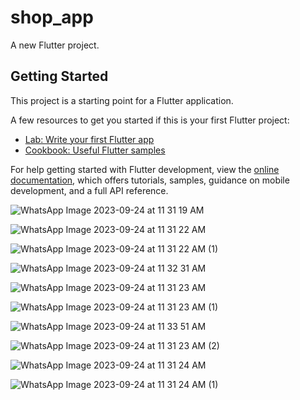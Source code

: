 # shop_app

A new Flutter project.

## Getting Started

This project is a starting point for a Flutter application.

A few resources to get you started if this is your first Flutter project:

- [Lab: Write your first Flutter app](https://docs.flutter.dev/get-started/codelab)
- [Cookbook: Useful Flutter samples](https://docs.flutter.dev/cookbook)

For help getting started with Flutter development, view the
[online documentation](https://docs.flutter.dev/), which offers tutorials,
samples, guidance on mobile development, and a full API reference.

![WhatsApp Image 2023-09-24 at 11 31 19 AM](https://github.com/malaikagohar/ShopApp/assets/75691736/5b6f1b69-b9b6-4828-9d25-fdefd46f0c07)

![WhatsApp Image 2023-09-24 at 11 31 22 AM](https://github.com/malaikagohar/ShopApp/assets/75691736/c86d6084-a916-45cb-897a-ce94dbce75e5)

![WhatsApp Image 2023-09-24 at 11 31 22 AM (1)](https://github.com/malaikagohar/ShopApp/assets/75691736/6ae6616e-464b-4020-93c7-d769321b46c4)

![WhatsApp Image 2023-09-24 at 11 32 31 AM](https://github.com/malaikagohar/ShopApp/assets/75691736/c8d07090-2fab-414c-a7d0-f778671d35df)

![WhatsApp Image 2023-09-24 at 11 31 23 AM](https://github.com/malaikagohar/ShopApp/assets/75691736/81ff457f-f935-4104-b0c6-b14b59ea37fc)

![WhatsApp Image 2023-09-24 at 11 31 23 AM (1)](https://github.com/malaikagohar/ShopApp/assets/75691736/51c83846-48d1-4266-821a-0d89311aade3)

![WhatsApp Image 2023-09-24 at 11 33 51 AM](https://github.com/malaikagohar/ShopApp/assets/75691736/5762c1b5-bc67-4d04-aaea-3fbd2fa86552)

![WhatsApp Image 2023-09-24 at 11 31 23 AM (2)](https://github.com/malaikagohar/ShopApp/assets/75691736/e904124b-1481-455b-8f9a-74dfd5720932)

![WhatsApp Image 2023-09-24 at 11 31 24 AM](https://github.com/malaikagohar/ShopApp/assets/75691736/2187bdc1-a8cd-424c-930a-5a18cadb54b8)

![WhatsApp Image 2023-09-24 at 11 31 24 AM (1)](https://github.com/malaikagohar/ShopApp/assets/75691736/eaaf3873-964b-4b33-960e-b14c668bedba)











